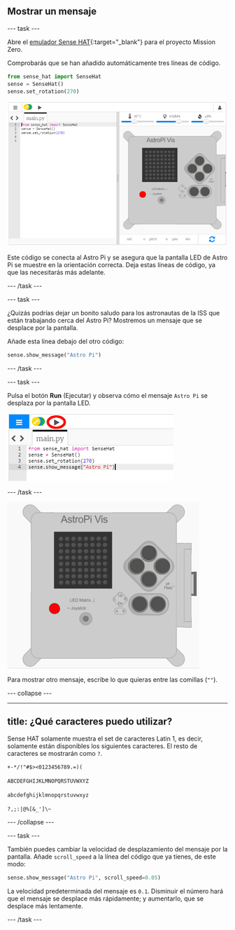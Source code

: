 ## Mostrar un mensaje

\--- task \---

Abre el [emulador Sense HAT](https://trinket.io/mission-zero){:target="_blank"} para el proyecto Mission Zero.

Comprobarás que se han añadido automáticamente tres líneas de código.

```python
from sense_hat import SenseHat
sense = SenseHat()
sense.set_rotation(270)
```

![emulador sense hat](images/sense-hat-emulator2.png)

Este código se conecta al Astro Pi y se asegura que la pantalla LED de Astro Pi se muestre en la orientación correcta. Deja estas líneas de código, ya que las necesitarás más adelante.

\--- /task \---

\--- task \---

¿Quizás podrías dejar un bonito saludo para los astronautas de la ISS que están trabajando cerca del Astro Pi? Mostremos un mensaje que se desplace por la pantalla.

Añade esta línea debajo del otro código:

```python
sense.show_message("Astro Pi")
```

\--- /task \---

\--- task \---

Pulsa el botón **Run** (Ejecutar) y observa cómo el mensaje `Astro Pi` se desplaza por la pantalla LED.

![ejecutar con un clic el código para mostrar el mensaje](images/show-message-code-annotated.PNG)

\--- /task \---

![Mensaje desplazándose](images/scroll-message.gif)

Para mostrar otro mensaje, escribe lo que quieras entre las comillas (`""`).

\--- collapse \---

* * *

## title: ¿Qué caracteres puedo utilizar?

Sense HAT solamente muestra el set de caracteres Latin 1, es decir, solamente están disponibles los siguientes caracteres. El resto de caracteres se mostrarán como `?`.

    +-*/!"#$><0123456789.=)(
    
    ABCDEFGHIJKLMNOPQRSTUVWXYZ
    
    abcdefghijklmnopqrstuvwxyz
    
    ?,;:|@%[&_']\~
    

\--- /collapse \---

\--- task \---

También puedes cambiar la velocidad de desplazamiento del mensaje por la pantalla. Añade `scroll_speed` a la línea del código que ya tienes, de este modo:

```python
sense.show_message("Astro Pi", scroll_speed=0.05)
```

La velocidad predeterminada del mensaje es `0.1`. Disminuir el número hará que el mensaje se desplace más rápidamente; y aumentarlo, que se desplace más lentamente.

\--- /task \---